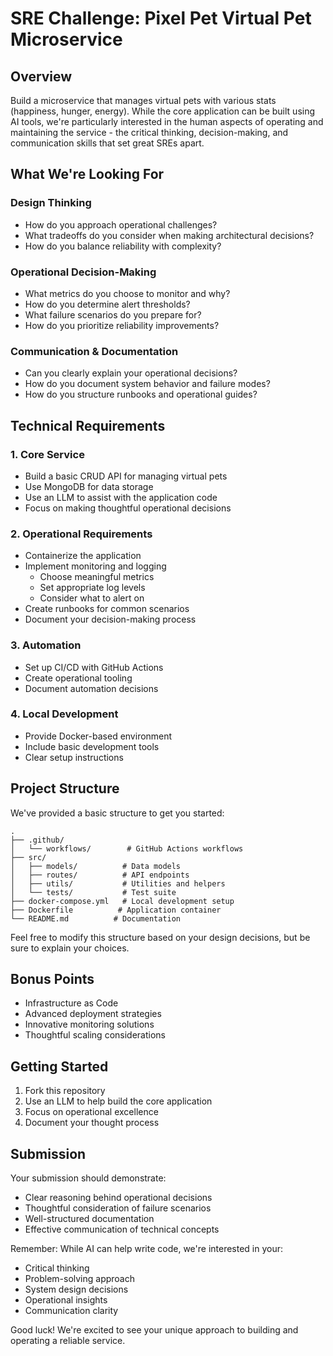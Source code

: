 # SRE Challenge: Pixel Pet Virtual Pet Microservice

## Overview

Build a microservice that manages virtual pets with various stats (happiness, hunger, energy). While the core application can be built using AI tools, we're particularly interested in the human aspects of operating and maintaining the service - the critical thinking, decision-making, and communication skills that set great SREs apart.

## What We're Looking For

### Design Thinking
- How do you approach operational challenges?
- What tradeoffs do you consider when making architectural decisions?
- How do you balance reliability with complexity?

### Operational Decision-Making
- What metrics do you choose to monitor and why?
- How do you determine alert thresholds?
- What failure scenarios do you prepare for?
- How do you prioritize reliability improvements?

### Communication & Documentation
- Can you clearly explain your operational decisions?
- How do you document system behavior and failure modes?
- How do you structure runbooks and operational guides?

## Technical Requirements

### 1. Core Service
- Build a basic CRUD API for managing virtual pets
- Use MongoDB for data storage
- Use an LLM to assist with the application code
- Focus on making thoughtful operational decisions

### 2. Operational Requirements
- Containerize the application
- Implement monitoring and logging
  - Choose meaningful metrics
  - Set appropriate log levels
  - Consider what to alert on
- Create runbooks for common scenarios
- Document your decision-making process

### 3. Automation
- Set up CI/CD with GitHub Actions
- Create operational tooling
- Document automation decisions

### 4. Local Development
- Provide Docker-based environment
- Include basic development tools
- Clear setup instructions

## Project Structure

We've provided a basic structure to get you started:

```
.
├── .github/
│   └── workflows/        # GitHub Actions workflows
├── src/
│   ├── models/          # Data models
│   ├── routes/          # API endpoints
│   ├── utils/           # Utilities and helpers
│   └── tests/           # Test suite
├── docker-compose.yml   # Local development setup
├── Dockerfile          # Application container
└── README.md          # Documentation
```

Feel free to modify this structure based on your design decisions, but be sure to explain your choices.

## Bonus Points
- Infrastructure as Code
- Advanced deployment strategies
- Innovative monitoring solutions
- Thoughtful scaling considerations

## Getting Started

1. Fork this repository
2. Use an LLM to help build the core application
3. Focus on operational excellence
4. Document your thought process

## Submission

Your submission should demonstrate:
- Clear reasoning behind operational decisions
- Thoughtful consideration of failure scenarios
- Well-structured documentation
- Effective communication of technical concepts

Remember: While AI can help write code, we're interested in your:
- Critical thinking
- Problem-solving approach
- System design decisions
- Operational insights
- Communication clarity

Good luck! We're excited to see your unique approach to building and operating a reliable service.